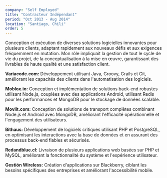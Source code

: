 ```yaml
---
company: "Self Employed"
title: "Contracteur Indépendant"
period: "Oct 2013 - Aug 2014"
location: "Santiago, Chili"
order: 5
---
```


Conception et exécution de diverses solutions logicielles innovantes pour plusieurs clients, adaptant rapidement aux nouveaux défis et aux exigences fréquemment en mutation. Mon rôle impliquait la gestion de tout le cycle de vie du projet, de la conceptualisation à la mise en œuvre, garantissant des livrables de haute qualité et une satisfaction client.

**Variacode.com:** Développement utilisant Java, Groovy, Grails et Git, améliorant les capacités des clients dans l'automatisation des logiciels.

**Moblox.io:** Conception et implémentation de solutions back-end robustes utilisant Node.js, couplées avec des applications Android, utilisant Redis pour les performances et MongoDB pour le stockage de données scalable.

**Moviit.com:** Conception de solutions de transport complètes combinant Node.js et Android avec MongoDB, améliorant l'efficacité opérationnelle et l'engagement des utilisateurs.

**Bithaus:** Développement de logiciels critiques utilisant PHP et PostgreSQL, en optimisant les interactions avec la base de données et en assurant des processus back-end fiables et sécurisés.

**Redandblue.cl:** Livraison de plusieurs applications web basées sur PHP et MySQL, améliorant la fonctionnalité du système et l'expérience utilisateur.

**Gestión Wireless:** Création d'applications sur Blackberry, ciblant les besoins spécifiques des entreprises et améliorant l'accessibilité mobile.